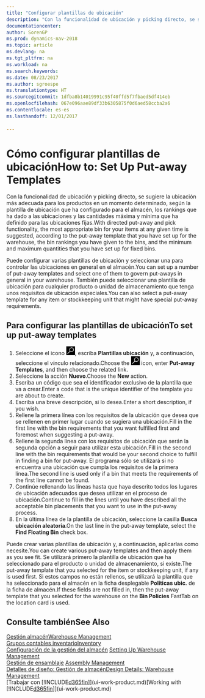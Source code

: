 ```yaml
---
title: "Configurar plantillas de ubicación"
description: "Con la funcionalidad de ubicación y picking directo, se sugiere la ubicación más adecuada para los productos en un momento determinado, según la plantilla de ubicación que ha configurado para el almacén, los rankings que ha dado a las ubicaciones y las cantidades máxima y mínima que ha definido para las ubicaciones fijas."
documentationcenter: 
author: SorenGP
ms.prod: dynamics-nav-2018
ms.topic: article
ms.devlang: na
ms.tgt_pltfrm: na
ms.workload: na
ms.search.keywords: 
ms.date: 08/23/2017
ms.author: sgroespe
ms.translationtype: HT
ms.sourcegitcommit: 1dfba8b14019991c95f40ffd5f7fbaed5df414eb
ms.openlocfilehash: 067e096aae89df33b6305875f0d6aed58ccba2a6
ms.contentlocale: es-es
ms.lasthandoff: 12/01/2017

---
```

# <a name="how-to-set-up-put-away-templates"></a><span data-ttu-id="dcde9-103">Cómo configurar plantillas de ubicación</span><span class="sxs-lookup"><span data-stu-id="dcde9-103">How to: Set Up Put-away Templates</span></span>
<span data-ttu-id="dcde9-104">Con la funcionalidad de ubicación y picking directo, se sugiere la ubicación más adecuada para los productos en un momento determinado, según la plantilla de ubicación que ha configurado para el almacén, los rankings que ha dado a las ubicaciones y las cantidades máxima y mínima que ha definido para las ubicaciones fijas.</span><span class="sxs-lookup"><span data-stu-id="dcde9-104">With directed put-away and pick functionality, the most appropriate bin for your items at any given time is suggested, according to the put-away template that you have set up for the warehouse, the bin rankings you have given to the bins, and the minimum and maximum quantities that you have set up for fixed bins.</span></span>  

<span data-ttu-id="dcde9-105">Puede configurar varias plantillas de ubicación y seleccionar una para controlar las ubicaciones en general en el almacén.</span><span class="sxs-lookup"><span data-stu-id="dcde9-105">You can set up a number of put-away templates and select one of them to govern put-aways in general in your warehouse.</span></span> <span data-ttu-id="dcde9-106">También puede seleccionar una plantilla de ubicación para cualquier producto o unidad de almacenamiento que tenga unos requisitos de ubicación especiales.</span><span class="sxs-lookup"><span data-stu-id="dcde9-106">You can also select a put-away template for any item or stockkeeping unit that might have special put-away requirements.</span></span>  

## <a name="to-set-up-put-away-templates"></a><span data-ttu-id="dcde9-107">Para configurar las plantillas de ubicación</span><span class="sxs-lookup"><span data-stu-id="dcde9-107">To set up put-away templates</span></span>  
1.  <span data-ttu-id="dcde9-108">Seleccione el icono ![Buscar página o informe](media/ui-search/search_small.png "icono Buscar página o informe"), escriba **Plantillas ubicación** y, a continuación, seleccione el vínculo relacionado.</span><span class="sxs-lookup"><span data-stu-id="dcde9-108">Choose the ![Search for Page or Report](media/ui-search/search_small.png "Search for Page or Report icon") icon, enter **Put-away Templates**, and then choose the related link.</span></span>  
2.  <span data-ttu-id="dcde9-109">Seleccione la acción **Nuevo**.</span><span class="sxs-lookup"><span data-stu-id="dcde9-109">Choose the **New** action.</span></span>  
3.  <span data-ttu-id="dcde9-110">Escriba un código que sea el identificador exclusivo de la plantilla que va a crear.</span><span class="sxs-lookup"><span data-stu-id="dcde9-110">Enter a code that is the unique identifier of the template you are about to create.</span></span>  
4.  <span data-ttu-id="dcde9-111">Escriba una breve descripción, si lo desea.</span><span class="sxs-lookup"><span data-stu-id="dcde9-111">Enter a short description, if you wish.</span></span>  
5.  <span data-ttu-id="dcde9-112">Rellene la primera línea con los requisitos de la ubicación que desea que se rellenen en primer lugar cuando se sugiera una ubicación.</span><span class="sxs-lookup"><span data-stu-id="dcde9-112">Fill in the first line with the bin requirements that you want fulfilled first and foremost when suggesting a put-away.</span></span>  
6.  <span data-ttu-id="dcde9-113">Rellene la segunda línea con los requisitos de ubicación que serán la segunda opción a seguir para utilizar esta ubicación.</span><span class="sxs-lookup"><span data-stu-id="dcde9-113">Fill in the second line with the bin requirements that would be your second choice to fulfill in finding a bin for put-away.</span></span> <span data-ttu-id="dcde9-114">El programa sólo se utilizará si no encuentra una ubicación que cumpla los requisitos de la primera línea.</span><span class="sxs-lookup"><span data-stu-id="dcde9-114">The second line is used only if a bin that meets the requirements of the first line cannot be found.</span></span>  
7.  <span data-ttu-id="dcde9-115">Continúe rellenando las líneas hasta que haya descrito todos los lugares de ubicación adecuados que desea utilizar en el proceso de ubicación.</span><span class="sxs-lookup"><span data-stu-id="dcde9-115">Continue to fill in the lines until you have described all the acceptable bin placements that you want to use in the put-away process.</span></span>  
8.  <span data-ttu-id="dcde9-116">En la última línea de la plantilla de ubicación, seleccione la casilla **Busca ubicación aleatoria**.</span><span class="sxs-lookup"><span data-stu-id="dcde9-116">On the last line in the put-away template, select the **Find Floating Bin** check box.</span></span>  

<span data-ttu-id="dcde9-117">Puede crear varias plantillas de ubicación y, a continuación, aplicarlas como necesite.</span><span class="sxs-lookup"><span data-stu-id="dcde9-117">You can create various put-away templates and then apply them as you see fit.</span></span> <span data-ttu-id="dcde9-118">Se utilizará primero la plantilla de ubicación que ha seleccionado para el producto o unidad de almacenamiento, si existe.</span><span class="sxs-lookup"><span data-stu-id="dcde9-118">The put-away template that you selected for the item or stockkeeping unit, if any is used first.</span></span> <span data-ttu-id="dcde9-119">Si estos campos no están rellenos, se utilizará la plantilla que ha seleccionado para el almacén en la ficha desplegable **Políticas ubic.** de la ficha de almacén.</span><span class="sxs-lookup"><span data-stu-id="dcde9-119">If these fields are not filled in, then the put-away template that you selected for the warehouse on the **Bin Policies** FastTab on the location card is used.</span></span>  

## <a name="see-also"></a><span data-ttu-id="dcde9-120">Consulte también</span><span class="sxs-lookup"><span data-stu-id="dcde9-120">See Also</span></span>  
[<span data-ttu-id="dcde9-121">Gestión almacén</span><span class="sxs-lookup"><span data-stu-id="dcde9-121">Warehouse Management</span></span>](warehouse-manage-warehouse.md)  
[<span data-ttu-id="dcde9-122">Grupos contables inventario</span><span class="sxs-lookup"><span data-stu-id="dcde9-122">Inventory</span></span>](inventory-manage-inventory.md)  
<span data-ttu-id="dcde9-123">[Configuración de la gestión del almacén](warehouse-setup-warehouse.md)   </span><span class="sxs-lookup"><span data-stu-id="dcde9-123">[Setting Up Warehouse Management](warehouse-setup-warehouse.md)   </span></span>  
<span data-ttu-id="dcde9-124">[Gestión de ensamblaje](assembly-assemble-items.md)  </span><span class="sxs-lookup"><span data-stu-id="dcde9-124">[Assembly Management](assembly-assemble-items.md)  </span></span>  
[<span data-ttu-id="dcde9-125">Detalles de diseño: Gestión de almacén</span><span class="sxs-lookup"><span data-stu-id="dcde9-125">Design Details: Warehouse Management</span></span>](design-details-warehouse-management.md)  
<span data-ttu-id="dcde9-126">[Trabajar con [!INCLUDE[d365fin](includes/d365fin_md.md)]](ui-work-product.md)</span><span class="sxs-lookup"><span data-stu-id="dcde9-126">[Working with [!INCLUDE[d365fin](includes/d365fin_md.md)]](ui-work-product.md)</span></span>

